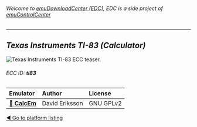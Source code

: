 ###### Welcome to [emuDownloadCenter (EDC)](https://github.com/PhoenixInteractiveNL/emuDownloadCenter/wiki/), EDC is a side project of [emuControlCenter](https://github.com/PhoenixInteractiveNL/emuControlCenter/wiki/)
***
## _Texas Instruments TI-83 (Calculator)_
![](https://raw.githubusercontent.com/wiki/PhoenixInteractiveNL/emuDownloadCenter/images_platform/ecc_ti83_teaser.png "Texas Instruments TI-83 ECC teaser.")
###### ECC ID: **ti83**

| Emulator   | Author      | License     |
|:-----------|:------------|:------------|
| [:file_folder: **CalcEm**](https://github.com/PhoenixInteractiveNL/emuDownloadCenter/wiki/Emulator-calcem#menu) | David Eriksson | GNU GPLv2 |

[:arrow_backward: Go to platform listing](https://github.com/PhoenixInteractiveNL/emuDownloadCenter/wiki/EDC-Platform-List)
